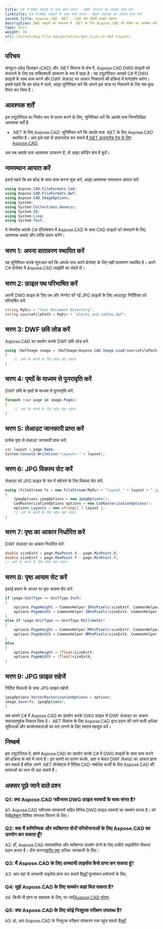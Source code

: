 ```yaml
---
title: C# में DWG फ़ाइलों के साथ कार्य करना - DWF लेआउट का आकार प्राप्त करें
linktitle: C# में DWG फ़ाइलों के साथ कार्य करना - DWF लेआउट का आकार प्राप्त करें
second_title: Aspose.CAD .NET - CAD और BIM फ़ाइल स्वरूप
description: DWG फ़ाइलों को संभालने में .NET के लिए Aspose.CAD की शक्ति का अन्वेषण करें। C# का उपयोग करके आसानी से DWF लेआउट आकार निकालना सीखें।
type: docs
weight: 10
url: /hi/net/dwg-file-manipulation/get-size-of-dwf-layout/
---
```

## परिचय

कंप्यूटर-एडेड डिज़ाइन (CAD) और .NET विकास के क्षेत्र में, Aspose.CAD DWG फ़ाइलों को संभालने के लिए एक शक्तिशाली उपकरण के रूप में खड़ा है। यह ट्यूटोरियल आपको C# में DWG फ़ाइलों के साथ काम करने और DWF लेआउट का आकार निकालने की प्रक्रिया में मार्गदर्शन करेगा। इससे पहले कि हम कोड में उतरें, आइए सुनिश्चित करें कि आपने इस यात्रा पर निकलने के लिए सब कुछ तैयार कर लिया है।

## आवश्यक शर्तें

इस ट्यूटोरियल का निर्बाध रूप से पालन करने के लिए, सुनिश्चित करें कि आपके पास निम्नलिखित आवश्यक शर्तें हैं:

-  .NET के लिए Aspose.CAD: सुनिश्चित करें कि आपके पास .NET के लिए Aspose.CAD स्थापित है। आप इसे यहां से डाउनलोड कर सकते हैं[.NET डाउनलोड पेज के लिए Aspose.CAD](https://releases.aspose.com/cad/net/).

अब जब आपके पास आवश्यक उपकरण हैं, तो आइए कोडिंग क्षेत्र में कूदें।

## नामस्थान आयात करें

इससे पहले कि हम कोड के साथ काम करना शुरू करें, आइए आवश्यक नामस्थान आयात करें:

```csharp
using Aspose.CAD.FileFormats.Cad;
using Aspose.CAD.FileFormats.Dwf;
using Aspose.CAD.ImageOptions;
using System;
using System.Collections.Generic;
using System.IO;
using System.Linq;
using System.Text;
```

ये नेमस्पेस आपके C# एप्लिकेशन में Aspose.CAD के साथ CAD फ़ाइलों को संभालने के लिए आवश्यक कक्षाएं और तरीके प्रदान करेंगे।

## चरण 1: अपना वातावरण स्थापित करें

यह सुनिश्चित करके शुरुआत करें कि आपके पास अपने प्रोजेक्ट के लिए सही वातावरण स्थापित है। अपने C# प्रोजेक्ट में Aspose.CAD लाइब्रेरी का संदर्भ लें।

## चरण 2: फ़ाइल पथ परिभाषित करें

अपनी DWG फ़ाइल के लिए पथ और जेनरेट की गई JPG फ़ाइलों के लिए आउटपुट निर्देशिका को परिभाषित करें:

```csharp
string MyDir = "Your Document Directory";
string sourceFilePath = MyDir + "blocks_and_tables.dwf";
```

## चरण 3: DWF छवि लोड करें

Aspose.CAD का उपयोग करके DWF छवि लोड करें:

```csharp
using (DwfImage image = (DwfImage)Aspose.CAD.Image.Load(sourceFilePath))
{
    // आगे के चरणों के लिए कोड यहां जाएगा
}
```

## चरण 4: पृष्ठों के माध्यम से पुनरावृति करें

DWF छवि के पृष्ठों के माध्यम से पुनरावृति करें:

```csharp
foreach (var page in image.Pages)
{
    // आगे के चरणों के लिए कोड यहां जाएगा
}
```

## चरण 5: लेआउट जानकारी प्राप्त करें

प्रत्येक पृष्ठ से लेआउट जानकारी प्राप्त करें:

```csharp
var layout = page.Name;
System.Console.WriteLine("Layout= " + layout);
```

## चरण 6: JPG विकल्प सेट करें

लेआउट को JPG फ़ाइल के रूप में सहेजने के लिए विकल्प सेट करें:

```csharp
using (FileStream fs = new FileStream(MyDir + "layout_" + layout + ".jpg", FileMode.Create))
{
    JpegOptions jpegOptions = new JpegOptions();
    CadRasterizationOptions options = new CadRasterizationOptions();
    options.Layouts = new string[] { layout };
    // आगे के चरणों के लिए कोड यहां जाएगा
}
```

## चरण 7: पृष्ठ का आकार निर्धारित करें

DWF लेआउट का आकार निर्धारित करें:

```csharp
double sizeExtX = page.MaxPoint.X - page.MinPoint.X;
double sizeExtY = page.MaxPoint.Y - page.MinPoint.Y;
// आगे के चरणों के लिए कोड यहां जाएगा
```

## चरण 8: पृष्ठ आयाम सेट करें

इकाई प्रकार के आधार पर पृष्ठ आयाम सेट करें:

```csharp
if (page.UnitType == UnitType.Inch)
{
    options.PageHeight = CommonHelper.INtoPixels(sizeExtY, CommonHelper.DPI);
    options.PageWidth = CommonHelper.INtoPixels(sizeExtX, CommonHelper.DPI);
}
else if (page.UnitType == UnitType.Millimeter)
{
    options.PageHeight = CommonHelper.MMtoPixels(sizeExtY, CommonHelper.DPI);
    options.PageWidth = CommonHelper.MMtoPixels(sizeExtX, CommonHelper.DPI);
}
else
{
    options.PageHeight = (float)sizeExtY;
    options.PageWidth = (float)sizeExtX;
}
```

## चरण 9: JPG फ़ाइल सहेजें

निर्दिष्ट विकल्पों के साथ JPG फ़ाइल सहेजें:

```csharp
jpegOptions.VectorRasterizationOptions = options;
image.Save(fs, jpegOptions);
}
```

अब आपने C# में Aspose.CAD का उपयोग करके DWG फ़ाइल से DWF लेआउट का आकार सफलतापूर्वक निकाल लिया है। .NET विकास के लिए Aspose.CAD द्वारा प्रदान की जाने वाली अधिक सुविधाओं और कार्यात्मकताओं का पता लगाने के लिए स्वतंत्र महसूस करें।

## निष्कर्ष

इस ट्यूटोरियल में, हमने Aspose.CAD का उपयोग करके C# में DWG फ़ाइलों के साथ काम करने की प्रक्रिया के बारे में जाना है। इन चरणों का पालन करके, आप न केवल DWF लेआउट का आकार प्राप्त कर सकते हैं बल्कि अपने .NET प्रोजेक्ट्स में विभिन्न CAD-संबंधित कार्यों के लिए Aspose.CAD की क्षमताओं का लाभ भी उठा सकते हैं।

## अक्सर पूछे जाने वाले प्रश्न

### Q1: क्या Aspose.CAD नवीनतम DWG फ़ाइल स्वरूपों के साथ संगत है?

 A1: Aspose.CAD नवीनतम संस्करणों सहित विभिन्न DWG फ़ाइल स्वरूपों का समर्थन करता है। को देखें[प्रलेखन](https://reference.aspose.com/cad/net/) विशिष्ट संगतता विवरण के लिए।

### Q2: क्या मैं वाणिज्यिक और व्यक्तिगत दोनों परियोजनाओं के लिए Aspose.CAD का उपयोग कर सकता हूँ?

 A2: हाँ, Aspose.CAD व्यावसायिक और व्यक्तिगत उपयोग दोनों के लिए लचीले लाइसेंसिंग विकल्प प्रदान करता है। दौरा करना[खरीद पृष्ठ](https://purchase.aspose.com/buy) अधिक जानकारी के लिए।

### Q3: मैं Aspose.CAD के लिए अस्थायी लाइसेंस कैसे प्राप्त कर सकता हूं?

 A3: आप यहां से अस्थायी लाइसेंस प्राप्त कर सकते हैं[यहाँ](https://purchase.aspose.com/temporary-license/) मूल्यांकन प्रयोजनों के लिए.

### Q4: मुझे Aspose.CAD के लिए समर्थन कहां मिल सकता है?

उ4: किसी भी प्रश्न या सहायता के लिए, पर जाएँ[Aspose.CAD फोरम](https://forum.aspose.com/c/cad/19).

### Q5: क्या Aspose.CAD के लिए कोई निःशुल्क परीक्षण उपलब्ध है?

 A5: हां, आप Aspose.CAD के निःशुल्क परीक्षण संस्करण तक पहुंच सकते हैं[यहाँ](https://releases.aspose.com/).